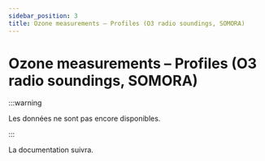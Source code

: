 ```yaml
---
sidebar_position: 3
title: Ozone measurements – Profiles (O3 radio soundings, SOMORA)
---
```


# Ozone measurements – Profiles (O3 radio soundings, SOMORA)

:::warning

Les données ne sont pas encore disponibles.

:::

La documentation suivra.

